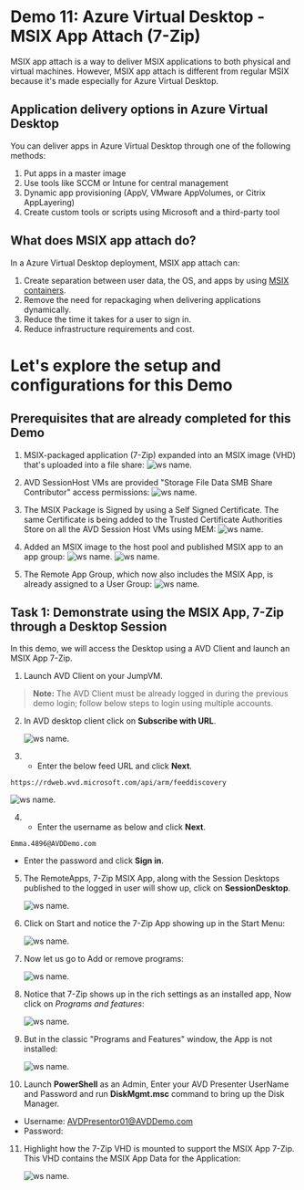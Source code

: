 # **Demo 11: Azure Virtual Desktop - MSIX App Attach (7-Zip)**

MSIX app attach is a way to deliver MSIX applications to both physical and virtual machines. However, MSIX app attach is different from regular MSIX because it's made especially for Azure Virtual Desktop.

## Application delivery options in Azure Virtual Desktop

You can deliver apps in Azure Virtual Desktop through one of the following methods:

1. Put apps in a master image
2. Use tools like SCCM or Intune for central management
3. Dynamic app provisioning (AppV, VMware AppVolumes, or Citrix AppLayering)
4. Create custom tools or scripts using Microsoft and a third-party tool

## What does MSIX app attach do?

In a Azure Virtual Desktop deployment, MSIX app attach can:

1. Create separation between user data, the OS, and apps by using [MSIX containers](https://docs.microsoft.com/en-us/windows/msix/msix-container).
2. Remove the need for repackaging when delivering applications dynamically.
3. Reduce the time it takes for a user to sign in.
4. Reduce infrastructure requirements and cost.

# **Let's explore the setup and configurations for this Demo**

## Prerequisites that are already completed for this Demo

1. MSIX-packaged application (7-Zip) expanded into an MSIX image (VHD) that's uploaded into a file share:
![ws name.](media/img55.png)

2. AVD SessionHost VMs are provided "Storage File Data SMB Share Contributor" access permissions:
![ws name.](media/msix1.png)

3. The MSIX Package is Signed by using a Self Signed Certificate. The same Certificate is being added to the Trusted Certificate Authorities Store on all the AVD Session Host VMs using MEM:
![ws name.](media/msix2.png)

4. Added an MSIX image to the host pool and published MSIX app to an app group:
![ws name.](media/msix3.png)
![ws name.](media/msix4.png)

5. The Remote App Group, which now also includes the MSIX App, is already assigned to a User Group:
![ws name.](media/msix5.png)

## **Task 1: Demonstrate using the MSIX App, 7-Zip through a Desktop Session**

In this demo, we will access the Desktop using a AVD Client and launch an MSIX App 7-Zip.

1. Launch AVD Client on your JumpVM.

>**Note:** The AVD Client must be already logged in during the previous demo login; follow below steps to login using multiple accounts.

2. In AVD desktop client click on **Subscribe with URL**.

   ![ws name.](media/img21.png)

3. - Enter the below feed URL and click **Next**.
```
https://rdweb.wvd.microsoft.com/api/arm/feeddiscovery
```   

   ![ws name.](media/img23.png)

4. - Enter the username as below and click **Next**.
```
Emma.4896@AVDDemo.com
```   
   
   - Enter the password <inject key="demo Admin Password" /> and click **Sign in**.

5. The RemoteApps, 7-Zip MSIX App, along with the Session Desktops published to the logged in user will show up, click on **SessionDesktop**.

    ![ws name.](media/msix6.png)

6. Click on Start and notice the 7-Zip App showing up in the Start Menu:

    ![ws name.](media/msix7.png)

7. Now let us go to Add or remove programs:

    ![ws name.](media/msix8.png)

8. Notice that 7-Zip shows up in the rich settings as an installed app, Now click on *Programs and features*:

    ![ws name.](media/msix9.png)

9. But in the classic "Programs and Features" window, the App is not installed:

    ![ws name.](media/msix10.png)

10. Launch **PowerShell** as an Admin, Enter your AVD Presenter UserName and Password and run **DiskMgmt.msc** command to bring up the Disk Manager.
  - Username: AVDPresentor01@AVDDemo.com
  - Password: **<inject key="Demo Admin Password" />**

11. Highlight how the 7-Zip VHD is mounted to support the MSIX App 7-Zip. This VHD contains the MSIX App Data for the Application:

    ![ws name.](media/msix11.png)